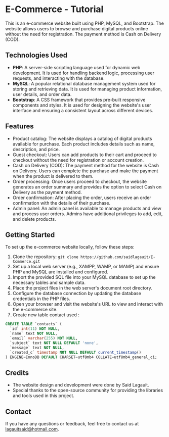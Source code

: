 # E-Commerce - Tutorial

This is an e-commerce website built using PHP, MySQL, and Bootstrap. The website allows users to browse and purchase digital products online without the need for registration. The payment method is Cash on Delivery (COD).

## Technologies Used

- **PHP**: A server-side scripting language used for dynamic web development. It is used for handling backend logic, processing user requests, and interacting with the database.
- **MySQL**: A popular relational database management system used for storing and retrieving data. It is used for managing product information, user details, and order data.
- **Bootstrap**: A CSS framework that provides pre-built responsive components and styles. It is used for designing the website's user interface and ensuring a consistent layout across different devices.

## Features

- Product catalog: The website displays a catalog of digital products available for purchase. Each product includes details such as name, description, and price.
- Guest checkout: Users can add products to their cart and proceed to checkout without the need for registration or account creation.
- Cash on Delivery (COD): The payment method for the website is Cash on Delivery. Users can complete the purchase and make the payment when the product is delivered to them.
- Order processing: Once users proceed to checkout, the website generates an order summary and provides the option to select Cash on Delivery as the payment method.
- Order confirmation: After placing the order, users receive an order confirmation with the details of their purchase.
- Admin panel: An admin panel is available to manage products and view and process user orders. Admins have additional privileges to add, edit, and delete products.

## Getting Started

To set up the e-commerce website locally, follow these steps:

1. Clone the repository: `git clone https://github.com/saidlagauit/E-Commerce.git`
2. Set up a local web server (e.g., XAMPP, WAMP, or MAMP) and ensure PHP and MySQL are installed and configured.
3. Import the provided SQL file into your MySQL database to set up the necessary tables and sample data.
4. Place the project files in the web server's document root directory.
5. Configure the database connection by updating the database credentials in the PHP files.
6. Open your browser and visit the website's URL to view and interact with the e-commerce site.
7. Create new table contact used :
```sql
CREATE TABLE `contacts` (
  `id` int(11) NOT NULL,
  `name` text NOT NULL,
  `email` varchar(255) NOT NULL,
  `subject` text NOT NULL DEFAULT 'none',
  `message` text NOT NULL,
  `created_c` timestamp NOT NULL DEFAULT current_timestamp()
) ENGINE=InnoDB DEFAULT CHARSET=utf8mb4 COLLATE=utf8mb4_general_ci;
```

## Credits

- The website design and development were done by Said Lagauit.
- Special thanks to the open-source community for providing the libraries and tools used in this project.

## Contact

If you have any questions or feedback, feel free to contact us at lagauitsaid@hotmail.com.
